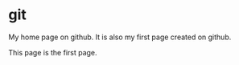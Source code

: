 # git
My home page on github. It is also my first page created on github.

This page is the first page.
